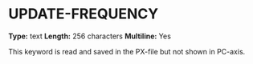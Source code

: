 # UPDATE-FREQUENCY
**Type:** text
**Length:** 256 characters
**Multiline:** Yes

This keyword is read and saved in the PX-file but not shown in PC-axis.
